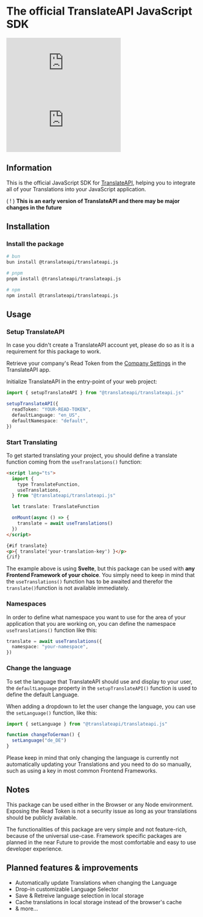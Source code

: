 # The official TranslateAPI JavaScript SDK

![NPM Version](https://img.shields.io/npm/v/%40translateapi%2Ftranslateapi.js?style=flat&label=%20&color=%230070FF)
![NPM Downloads](https://img.shields.io/npm/d18m/%40translateapi%2Ftranslateapi.js)

## Information

This is the official JavaScript SDK for [TranslateAPI](https://translateapi.com), helping you to integrate all of your Translations into your JavaScript application.

( ! ) **This is an early version of TranslateAPI and there may be major changes in the future**

## Installation

### Install the package

```bash
# bun
bun install @translateapi/translateapi.js
```

```bash
# pnpm
pnpm install @translateapi/translateapi.js
```

```bash
# npm
npm install @translateapi/translateapi.js
```

## Usage

### Setup TranslateAPI

In case you didn't create a TranslateAPI account yet, please do so as it is a requirement for this package to work.

Retrieve your company's Read Token from the [Company Settings](https://app.translateapi.com/company-settings) in the TranslateAPI app.

Initialize TranslateAPI in the entry-point of your web project:

```ts
import { setupTranslateAPI } from "@translateapi/translateapi.js"

setupTranslateAPI({
  readToken: "YOUR-READ-TOKEN",
  defaultLanguage: "en_US",
  defaultNamespace: "default",
})
```

### Start Translating

To get started translating your project, you should define a translate function coming from the `useTranslations()` function:

```html
<script lang="ts">
  import {
    type TranslateFunction,
    useTranslations,
  } from "@translateapi/translateapi.js"

  let translate: TranslateFunction

  onMount(async () => {
    translate = await useTranslations()
  })
</script>

{#if translate}
<p>{ translate('your-translation-key') }</p>
{/if}
```

The example above is using **Svelte**, but this package can be used with **any Frontend Framework of your choice**. You simply need to keep in mind that the `useTranslations()` function has to be awaited and therefor the `translate()`function is not available immediately.

### Namespaces

In order to define what namespace you want to use for the area of your application that you are working on, you can define the namespace `useTranslations()` function like this:

```ts
translate = await useTranslations({
  namespace: "your-namespace",
})
```

### Change the language

To set the language that TranslateAPI should use and display to your user, the `defaultLanguage` property in the `setupTranslateAPI()` function is used to define the default Language.

When adding a dropdown to let the user change the language, you can use the `setLanguage()` function, like this:

```ts
import { setLanguage } from "@translateapi/translateapi.js"

function changeToGerman() {
  setLanguage("de_DE")
}
```

Please keep in mind that only changing the language is currently not automatically updating your Translations and you need to do so manually, such as using a key in most common Frontend Frameworks.

## Notes

This package can be used either in the Browser or any Node environment. Exposing the Read Token is not a security issue as long as your translations should be publicly available.

The functionalities of this package are very simple and not feature-rich, because of the universal use-case. Framework specific packages are planned in the near Future to provide the most comfortable and easy to use developer experience.

## Planned features & improvements

- Automatically update Translations when changing the Language
- Drop-in customizable Language Selector
- Save & Retreive language selection in local storage
- Cache translations in local storage instead of the browser's cache
- & more...
